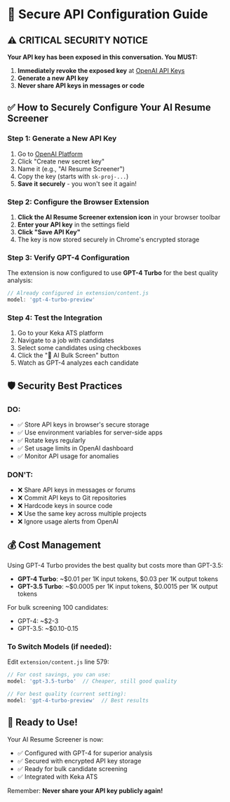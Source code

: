 # 🔐 Secure API Configuration Guide

## ⚠️ CRITICAL SECURITY NOTICE

**Your API key has been exposed in this conversation. You MUST:**

1. **Immediately revoke the exposed key** at [OpenAI API Keys](https://platform.openai.com/api-keys)
2. **Generate a new API key**
3. **Never share API keys in messages or code**

## ✅ How to Securely Configure Your AI Resume Screener

### Step 1: Generate a New API Key

1. Go to [OpenAI Platform](https://platform.openai.com/api-keys)
2. Click "Create new secret key"
3. Name it (e.g., "AI Resume Screener")
4. Copy the key (starts with `sk-proj-...`)
5. **Save it securely** - you won't see it again!

### Step 2: Configure the Browser Extension

1. **Click the AI Resume Screener extension icon** in your browser toolbar
2. **Enter your API key** in the settings field
3. **Click "Save API Key"**
4. The key is now stored securely in Chrome's encrypted storage

### Step 3: Verify GPT-4 Configuration

The extension is now configured to use **GPT-4 Turbo** for the best quality analysis:

```javascript
// Already configured in extension/content.js
model: 'gpt-4-turbo-preview'
```

### Step 4: Test the Integration

1. Go to your Keka ATS platform
2. Navigate to a job with candidates
3. Select some candidates using checkboxes
4. Click the "🤖 AI Bulk Screen" button
5. Watch as GPT-4 analyzes each candidate

## 🛡️ Security Best Practices

### DO:
- ✅ Store API keys in browser's secure storage
- ✅ Use environment variables for server-side apps
- ✅ Rotate keys regularly
- ✅ Set usage limits in OpenAI dashboard
- ✅ Monitor API usage for anomalies

### DON'T:
- ❌ Share API keys in messages or forums
- ❌ Commit API keys to Git repositories
- ❌ Hardcode keys in source code
- ❌ Use the same key across multiple projects
- ❌ Ignore usage alerts from OpenAI

## 💰 Cost Management

Using GPT-4 Turbo provides the best quality but costs more than GPT-3.5:

- **GPT-4 Turbo**: ~$0.01 per 1K input tokens, $0.03 per 1K output tokens
- **GPT-3.5 Turbo**: ~$0.0005 per 1K input tokens, $0.0015 per 1K output tokens

For bulk screening 100 candidates:
- GPT-4: ~$2-3
- GPT-3.5: ~$0.10-0.15

### To Switch Models (if needed):

Edit `extension/content.js` line 579:
```javascript
// For cost savings, you can use:
model: 'gpt-3.5-turbo'  // Cheaper, still good quality

// For best quality (current setting):
model: 'gpt-4-turbo-preview'  // Best results
```

## 🚀 Ready to Use!

Your AI Resume Screener is now:
- ✅ Configured with GPT-4 for superior analysis
- ✅ Secured with encrypted API key storage
- ✅ Ready for bulk candidate screening
- ✅ Integrated with Keka ATS

Remember: **Never share your API key publicly again!**